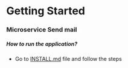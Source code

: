 # Getting Started

### Microservice Send mail

##### How to run the application?
- Go to [INSTALL.md](https://github.com/mateusesp/webflux-example/blob/master/INSTALL.md) file and follow the steps
